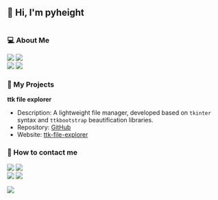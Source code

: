 ## 👋 Hi, I'm pyheight  
<img src="https://github-readme-stats.vercel.app/api?username=pyheight&show_icons=true&theme=tokyonight" alt="">

### 💻 About Me  
[<img src="https://img.shields.io/badge/Programming-enthusiasts-blueviolet?style=flat-square&logo=dev.to">](https://github.com/pyheight)  [<img src="https://img.shields.io/badge/Location-Guangdong-green?style=flat-square&logo=map-pin">](https://github.com/pyheight)  
[<img src="https://img.shields.io/badge/Python-Lover-informational?style=flat-square&logo=python&logoColor=white">](https://github.com/pyheight)  [<img src="https://img.shields.io/badge/Curious%20about-New%20Technologies-yellow?style=flat-square&logo=rss">](https://github.com/pyheight)  
  
### 👀 My Projects
**ttk file explorer**
- Description: A lightweight file manager, developed based on `tkinter` syntax and `ttkbootstrap` beautification libraries.  
- Repository: [GitHub](https://github.com/pyheight/ttk-file-explorer/)  
- Website: [ttk-file-explorer](https://pyheight.github.io/ttk-file-explorer/)  

### 🌱 How to contact me  
[<img src="https://img.shields.io/badge/GitHub-pyheight-black?style=flat-square&logo=github">](https://github.com/pyheight)  [<img src="https://img.shields.io/badge/Zhihu-Homepage-blue?style=flat-square&logo=zhihu">](https://www.zhihu.com/people/height-8)  
[<img src="https://img.shields.io/badge/CSDN-Blog-orange?style=flat-square&logo=CSDN&logoColor=white">](https://blog.csdn.net/2302_82330415)
[<img src="https://img.shields.io/badge/Email-276581780%40qq.com-blue?style=flat-square&logo=gmail">](mailto:276581780@qq.com)  

![](https://count.getloli.com/get/@pyheight?theme=rule34)
